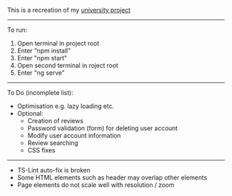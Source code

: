 This is a recreation of my [university project](https://github.com/JonathanMSifleet/GameReviewWebsite)

*******************
To run:

1. Open terminal in project root
2. Enter "npm install"
3. Enter "npm start"
4. Open second terminal in roject root
5. Enter "ng serve"

*******************

To Do (incomplete list):
- Optimisation e.g. lazy loading etc.
- Optional:
  - Creation of reviews
  - Password validation (form) for deleting user account
  - Modify user account information
  - Review searching
  - CSS fixes

*******************
- TS-Lint auto-fix is broken
- Some HTML elements such as header may overlap other elements
- Page elements do not scale well with resolution / zoom
